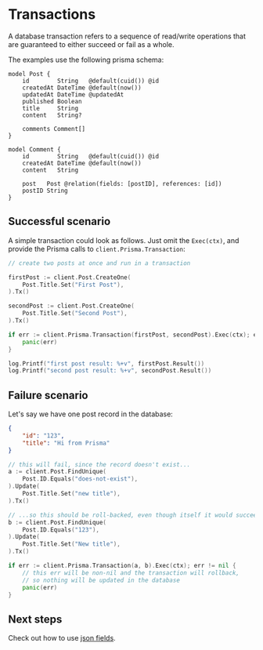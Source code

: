 # Transactions

A database transaction refers to a sequence of read/write operations that are guaranteed to either succeed or fail as a whole.

The examples use the following prisma schema:

```prisma
model Post {
    id        String   @default(cuid()) @id
    createdAt DateTime @default(now())
    updatedAt DateTime @updatedAt
    published Boolean
    title     String
    content   String?

    comments Comment[]
}

model Comment {
    id        String   @default(cuid()) @id
    createdAt DateTime @default(now())
    content   String

    post   Post @relation(fields: [postID], references: [id])
    postID String
}
```

## Successful scenario

A simple transaction could look as follows. Just omit the `Exec(ctx)`, and provide the Prisma calls to `client.Prisma.Transaction`:

```go
// create two posts at once and run in a transaction

firstPost := client.Post.CreateOne(
    Post.Title.Set("First Post"),
).Tx()

secondPost := client.Post.CreateOne(
    Post.Title.Set("Second Post"),
).Tx()

if err := client.Prisma.Transaction(firstPost, secondPost).Exec(ctx); err != nil {
    panic(err)
}

log.Printf("first post result: %+v", firstPost.Result())
log.Printf("second post result: %+v", secondPost.Result())
```

## Failure scenario

Let's say we have one post record in the database:

```json
{
    "id": "123",
    "title": "Hi from Prisma"
}
```

```go
// this will fail, since the record doesn't exist...
a := client.Post.FindUnique(
    Post.ID.Equals("does-not-exist"),
).Update(
    Post.Title.Set("new title"),
).Tx()

// ...so this should be roll-backed, even though itself it would succeed
b := client.Post.FindUnique(
    Post.ID.Equals("123"),
).Update(
    Post.Title.Set("New title"),
).Tx()

if err := client.Prisma.Transaction(a, b).Exec(ctx); err != nil {
    // this err will be non-nil and the transaction will rollback,
    // so nothing will be updated in the database
    panic(err)
}
```

## Next steps

Check out how to use [json fields](14-json.md).
